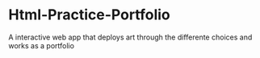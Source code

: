 # Html-Practice-Portfolio
A interactive web app that deploys art through the differente choices and works as a portfolio
